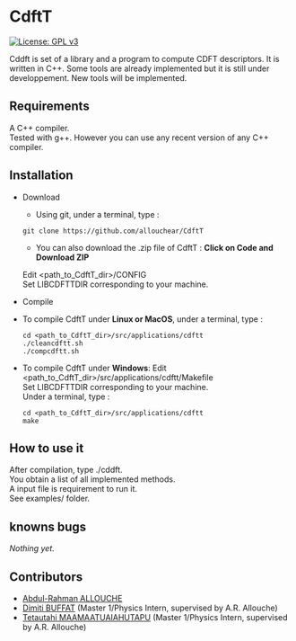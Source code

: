 # CdftT

[![License: GPL v3](https://img.shields.io/badge/License-GPLv3-blue.svg)](https://www.gnu.org/licenses/gpl-3.0)

Cddft is set of a library and a program to compute CDFT descriptors. It is written in C++.
Some tools are already implemented but it is still under developpement. New tools will be implemented.

## Requirements

A C++ compiler.\
Tested with g++. However you can use any recent version of any C++ compiler.

## Installation

- Download
	- Using git, under a terminal, type : 
	```console
	git clone https://github.com/allouchear/CdftT
	```

	- You can also download the .zip file of CdftT : **Click on Code and Download ZIP**

	Edit <path_to_CdftT_dir>/CONFIG\
	Set LIBCDFTTDIR corresponding to your machine.

- Compile
 - To compile CdftT under **Linux or MacOS**, under a terminal, type :
	```console
	cd <path_to_CdftT_dir>/src/applications/cdftt
	./cleancdftt.sh
	./compcdftt.sh
	```

 - To compile CdftT under **Windows**:
	Edit <path_to_CdftT_dir>/src/applications/cdftt/Makefile\
	Set LIBCDFTTDIR corresponding to your machine.\
	Under a terminal, type :
	```console
	cd <path_to_CdftT_dir>/src/applications/cdftt
	make
	```

## How to use it 

After compilation, type ./cddft.\
You obtain a list of all implemented methods.\
A input file is requirement to run it.\
See examples/ folder. 

## knowns bugs
*Nothing yet.*

## Contributors
 - [Abdul-Rahman ALLOUCHE](https://sites.google.com/site/allouchear/Home)
 - [Dimiti BUFFAT](https://github.com/dbuffat) (Master 1/Physics Intern, supervised by A.R. Allouche)
 - [Tetautahi MAAMAATUAIAHUTAPU](https://github.com/tmaamaatua) (Master 1/Physics Intern, supervised by A.R. Allouche)
